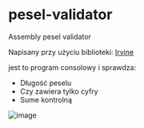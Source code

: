 # pesel-validator
Assembly pesel validator

Napisany przy użyciu biblioteki: [Irvine](https://github.com/surferkip/asmbook)

jest to program consolowy i 
sprawdza:
  * Długość peselu
  * Czy zawiera tylko cyfry
  * Sume kontrolną

    
![image](https://github.com/user-attachments/assets/ce98f2f1-0421-4355-8057-9f68901efd1c)
